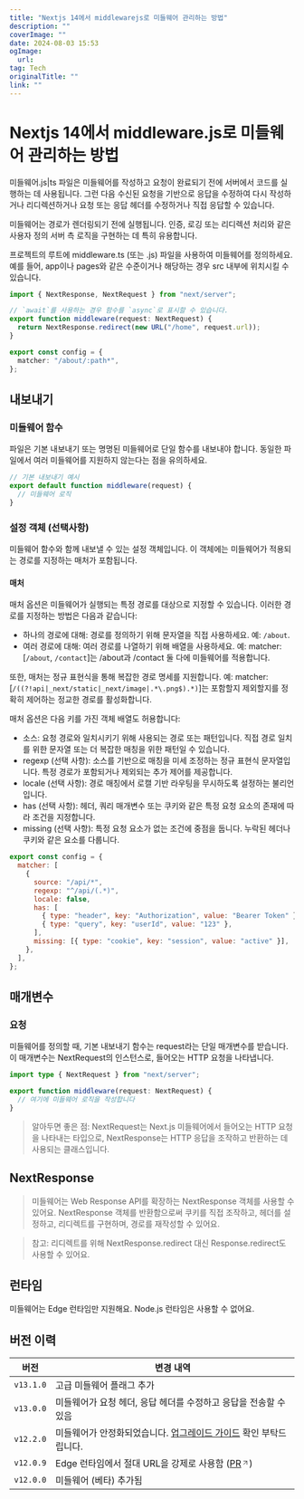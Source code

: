 ```yaml
---
title: "Nextjs 14에서 middlewarejs로 미들웨어 관리하는 방법"
description: ""
coverImage: ""
date: 2024-08-03 15:53
ogImage: 
  url: 
tag: Tech
originalTitle: ""
link: ""
---
```




# Nextjs 14에서 middleware.js로 미들웨어 관리하는 방법

미들웨어.js|ts 파일은 미들웨어를 작성하고 요청이 완료되기 전에 서버에서 코드를 실행하는 데 사용됩니다. 그런 다음 수신된 요청을 기반으로 응답을 수정하여 다시 작성하거나 리디렉션하거나 요청 또는 응답 헤더를 수정하거나 직접 응답할 수 있습니다.

미들웨어는 경로가 렌더링되기 전에 실행됩니다. 인증, 로깅 또는 리디렉션 처리와 같은 사용자 정의 서버 측 로직을 구현하는 데 특히 유용합니다.

프로젝트의 루트에 middleware.ts (또는 .js) 파일을 사용하여 미들웨어를 정의하세요. 예를 들어, app이나 pages와 같은 수준이거나 해당하는 경우 src 내부에 위치시킬 수 있습니다.

<div class="content-ad"></div>

```typescript
import { NextResponse, NextRequest } from "next/server";

// `await`를 사용하는 경우 함수를 `async`로 표시할 수 있습니다.
export function middleware(request: NextRequest) {
  return NextResponse.redirect(new URL("/home", request.url));
}

export const config = {
  matcher: "/about/:path*",
};
```

## 내보내기

### 미들웨어 함수

파일은 기본 내보내기 또는 명명된 미들웨어로 단일 함수를 내보내야 합니다. 동일한 파일에서 여러 미들웨어를 지원하지 않는다는 점을 유의하세요.

<div class="content-ad"></div>

```js
// 기본 내보내기 예시
export default function middleware(request) {
  // 미들웨어 로직
}
```

### 설정 객체 (선택사항)

미들웨어 함수와 함께 내보낼 수 있는 설정 객체입니다. 이 객체에는 미들웨어가 적용되는 경로를 지정하는 매처가 포함됩니다.

#### 매처

<div class="content-ad"></div>

매처 옵션은 미들웨어가 실행되는 특정 경로를 대상으로 지정할 수 있습니다. 이러한 경로를 지정하는 방법은 다음과 같습니다:

- 하나의 경로에 대해: 경로를 정의하기 위해 문자열을 직접 사용하세요. 예: `/about`.
- 여러 경로에 대해: 여러 경로를 나열하기 위해 배열을 사용하세요. 예: matcher: [`/about`, `/contact`]는 /about과 /contact 둘 다에 미들웨어를 적용합니다.

또한, 매처는 정규 표현식을 통해 복잡한 경로 명세를 지원합니다. 예: matcher: [`/((?!api|_next/static|_next/image|.*\.png$).*)`]는 포함할지 제외할지를 정확히 제어하는 정교한 경로를 활성화합니다.

매처 옵션은 다음 키를 가진 객체 배열도 허용합니다:

<div class="content-ad"></div>

- 소스: 요청 경로와 일치시키기 위해 사용되는 경로 또는 패턴입니다. 직접 경로 일치를 위한 문자열 또는 더 복잡한 매칭을 위한 패턴일 수 있습니다.
- regexp (선택 사항): 소스를 기반으로 매칭을 미세 조정하는 정규 표현식 문자열입니다. 특정 경로가 포함되거나 제외되는 추가 제어를 제공합니다.
- locale (선택 사항): 경로 매칭에서 로캘 기반 라우팅을 무시하도록 설정하는 불리언입니다.
- has (선택 사항): 헤더, 쿼리 매개변수 또는 쿠키와 같은 특정 요청 요소의 존재에 따라 조건을 지정합니다.
- missing (선택 사항): 특정 요청 요소가 없는 조건에 중점을 둡니다. 누락된 헤더나 쿠키와 같은 요소를 다룹니다.

```js
export const config = {
  matcher: [
    {
      source: "/api/*",
      regexp: "^/api/(.*)",
      locale: false,
      has: [
        { type: "header", key: "Authorization", value: "Bearer Token" },
        { type: "query", key: "userId", value: "123" },
      ],
      missing: [{ type: "cookie", key: "session", value: "active" }],
    },
  ],
};
```

## 매개변수

### 요청

<div class="content-ad"></div>

미들웨어를 정의할 때, 기본 내보내기 함수는 request라는 단일 매개변수를 받습니다. 이 매개변수는 NextRequest의 인스턴스로, 들어오는 HTTP 요청을 나타냅니다.

```typescript
import type { NextRequest } from "next/server";

export function middleware(request: NextRequest) {
  // 여기에 미들웨어 로직을 작성합니다
}
```

> 알아두면 좋은 점:
> NextRequest는 Next.js 미들웨어에서 들어오는 HTTP 요청을 나타내는 타입으로, NextResponse는 HTTP 응답을 조작하고 반환하는 데 사용되는 클래스입니다.

## NextResponse

<div class="content-ad"></div>

> 미들웨어는 Web Response API를 확장하는 NextResponse 객체를 사용할 수 있어요. NextResponse 객체를 반환함으로써 쿠키를 직접 조작하고, 헤더를 설정하고, 리디렉트를 구현하며, 경로를 재작성할 수 있어요.

> 참고: 리디렉트를 위해 NextResponse.redirect 대신 Response.redirect도 사용할 수 있어요.

## 런타임

미들웨어는 Edge 런타임만 지원해요. Node.js 런타임은 사용할 수 없어요.

<div class="content-ad"></div>

## 버전 이력

| 버전      | 변경 내역                                                                                                                                                                                                                                                                                                                                                                                                                                                                                                                                           |
| --------- | --------------------------------------------------------------------------------------------------------------------------------------------------------------------------------------------------------------------------------------------------------------------------------------------------------------------------------------------------------------------------------------------------------------------------------------------------------------------------------------------------------------------------------------------------- |
| `v13.1.0` | 고급 미들웨어 플래그 추가                                                                                                                                                                                                                                                                                                                                                                                                                                                                                                                           |
| `v13.0.0` | 미들웨어가 요청 헤더, 응답 헤더를 수정하고 응답을 전송할 수 있음                                                                                                                                                                                                                                                                                                                                                                                                                                                                                    |
| `v12.2.0` | 미들웨어가 안정화되었습니다. <a href="/docs/messages/middleware-upgrade-guide">업그레이드 가이드</a> 확인 부탁드립니다.                                                                                                                                                                                                                                                                                                                                                                                                                             |
| `v12.0.9` | Edge 런타임에서 절대 URL을 강제로 사용함 (<a href="https://github.com/vercel/next.js/pull/33410" rel="noopener noreferrer" target="_blank">PR<span class="inline-flex"><svg class="with-icon_icon__MHUeb" data-testid="geist-icon" fill="none" height="24" shape-rendering="geometricPrecision" stroke="currentColor" stroke-linecap="round" stroke-linejoin="round" stroke-width="1.5" viewBox="0 0 24 24" width="24" style="color:currentColor;width:14px;height:14px"><path d="M7 17L17 7"></path><path d="M7 7h10v10"></path></svg></span></a>) |
| `v12.0.0` | 미들웨어 (베타) 추가됨                                                                                                                                                                                                                                                                                                                                                                                                                                                                                                                              |

<div class="content-ad"></div>
